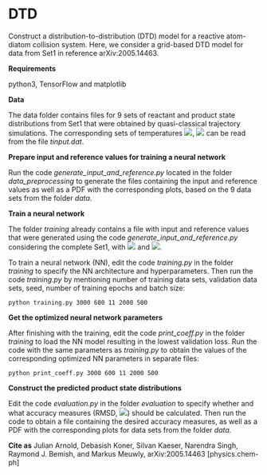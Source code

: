 # DTD

Construct a distribution-to-distribution (DTD) model for a reactive atom-diatom collision system. Here, we consider a grid-based DTD model for data from Set1 in reference arXiv:2005.14463.

**Requirements**

python3, TensorFlow and matplotlib

**Data**

The data folder contains files for 9 sets of reactant and product state distributions from Set1 that were obtained by quasi-classical trajectory simulations. The corresponding sets of temperatures <img src="https://render.githubusercontent.com/render/math?math=T_{trans}">, <img src="https://render.githubusercontent.com/render/math?math=T_{rovib}"> can be read from the file *tinput.dat*.

**Prepare input and reference values for training a neural network**

Run the code *generate_input_and_reference.py* located in the folder *data_preprocessing* to generate the files containing the input and reference values as well as a PDF with the corresponding plots, based on the 9 data sets from the folder *data*.

**Train a neural network**

The folder *training* already contains a file with input and reference values that were generated using the code *generate_input_and_reference.py* considering the complete Set1, with <img src="https://render.githubusercontent.com/render/math?math=N_{tot}= 3698"> and <img src="https://render.githubusercontent.com/render/math?math=N_{test}=98">.

To train a neural network (NN), edit the code *training.py* in the folder *training* to specify the NN architecture and hyperparameters. Then run the code *training.py* by mentioning number of training data sets, validation data sets, seed, number of training epochs and batch size:

`python training.py 3000 600 11 2000 500`

**Get the optimized neural network parameters**

After finishing with the training, edit the code *print_coeff.py* in the folder *training* to load the NN model resulting in the lowest validation loss. Run the code with the same parameters as *training.py* to obtain the values of the corresponding optimized NN parameters in separate files:

`python print_coeff.py 3000 600 11 2000 500`

**Construct the predicted product state distributions**

Edit the code *evaluation.py* in the folder *evaluation* to specify whether and what accuracy measures (RMSD, <img src="https://render.githubusercontent.com/render/math?math=R^{2}">) should be calculated. Then run the code to obtain a file containing the desired accuracy measures, as well as a PDF with the corresponding plots for data sets from the folder *data*.

**Cite as** Julian Arnold, Debasish Koner, Silvan Kaeser, Narendra Singh, Raymond J. Bemish, and Markus Meuwly, arXiv:2005.14463 [physics.chem-ph]
